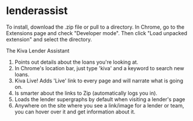 # lenderassist

To install, download the .zip file or pull to a directory. In Chrome, go to the Extensions page and check "Developer mode".
Then click "Load unpacked extension" and select the directory.

The Kiva Lender Assistant
1. Points out details about the loans you're looking at.
2. In Chrome's location bar, just type 'kiva' and a keyword to search new loans.
3. Kiva Live! Adds 'Live' link to every page and will narrate what is going on.
4. Is smarter about the links to Zip (automatically logs you in).
5. Loads the lender supergraphs by default when visiting a lender's page
6. Anywhere on the site where you see a link/image for a lender or team, you can hover over it and get information about it.